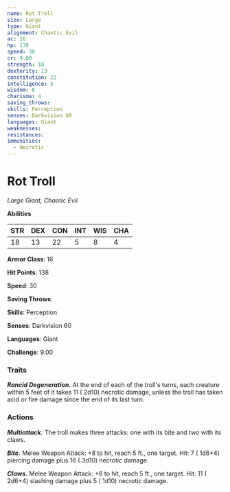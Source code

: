 ```yaml
---
name: Rot Troll
size: Large
type: Giant
alignment: Chaotic Evil
ac: 16
hp: 138
speed: 30
cr: 9.00
strength: 18
dexterity: 13
constitution: 22
intelligence: 5
wisdom: 8
charisma: 4
saving_throws: 
skills: Perception
senses: Darkvision 60
languages: Giant
weaknesses:
resistances:
immunities:
  - Necrotic
---
```


# Rot Troll

*Large Giant, Chaotic Evil*

**Abilities**

| STR | DEX | CON | INT | WIS | CHA |
| --- | --- | --- | --- | --- | --- |
| 18 | 13 | 22 | 5 | 8 | 4 |

**Armor Class**: 16

**Hit Points**: 138

**Speed**: 30

**Saving Throws**: 

**Skills**: Perception

**Senses**: Darkvision 60

**Languages**: Giant

**Challenge**: 9.00


### Traits
***Rancid Degeneration.*** At the end of each of the troll's turns, each creature within 5 feet of it takes 11 ( 2d10) necrotic damage, unless the troll has taken acid or fire damage since the end of its last turn.


### Actions
***Multiattack.*** The troll makes three attacks: one with its bite and two with its claws.

***Bite.*** Melee Weapon Attack:  +8 to hit, reach 5 ft., one target. Hit: 7 ( 1d6+4) piercing damage plus 16 ( 3d10) necrotic damage.

***Claws.*** Melee Weapon Attack:  +8 to hit, reach 5 ft., one target. Hit: 11 ( 2d6+4) slashing damage plus 5 ( 1d10) necrotic damage.

